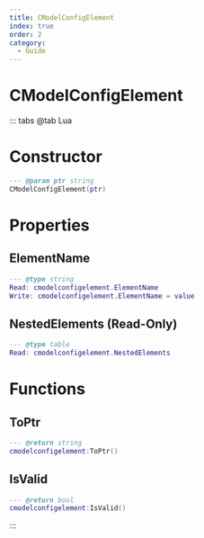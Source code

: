 ```yaml
---
title: CModelConfigElement
index: true
order: 2
category:
  - Guide
---
```


# CModelConfigElement

::: tabs
@tab Lua
# Constructor
```lua
--- @param ptr string
CModelConfigElement(ptr)
```
# Properties
## ElementName 
```lua
--- @type string
Read: cmodelconfigelement.ElementName
Write: cmodelconfigelement.ElementName = value
```
## NestedElements (Read-Only)
```lua
--- @type table
Read: cmodelconfigelement.NestedElements
```
# Functions
## ToPtr
```lua
--- @return string
cmodelconfigelement:ToPtr()
```
## IsValid
```lua
--- @return bool
cmodelconfigelement:IsValid()
```

:::